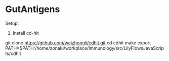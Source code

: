 # GutAntigens

Setup:
1. Install cd-hit

git clone https://github.com/weizhongli/cdhit.git
cd cdhit
make
export PATH=$PATH:/home/zonalu/workplace/Immunology/src/LilyFlowsJavaScripts/cdhit